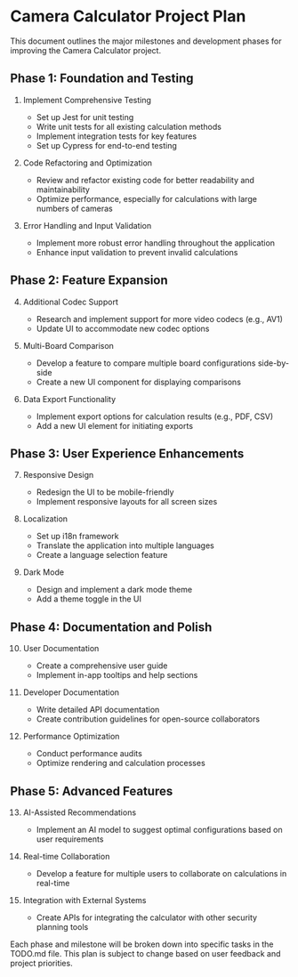 # Camera Calculator Project Plan

This document outlines the major milestones and development phases for improving the Camera Calculator project.

## Phase 1: Foundation and Testing

1. Implement Comprehensive Testing
   - Set up Jest for unit testing
   - Write unit tests for all existing calculation methods
   - Implement integration tests for key features
   - Set up Cypress for end-to-end testing

2. Code Refactoring and Optimization
   - Review and refactor existing code for better readability and maintainability
   - Optimize performance, especially for calculations with large numbers of cameras

3. Error Handling and Input Validation
   - Implement more robust error handling throughout the application
   - Enhance input validation to prevent invalid calculations

## Phase 2: Feature Expansion

4. Additional Codec Support
   - Research and implement support for more video codecs (e.g., AV1)
   - Update UI to accommodate new codec options

5. Multi-Board Comparison
   - Develop a feature to compare multiple board configurations side-by-side
   - Create a new UI component for displaying comparisons

6. Data Export Functionality
   - Implement export options for calculation results (e.g., PDF, CSV)
   - Add a new UI element for initiating exports

## Phase 3: User Experience Enhancements

7. Responsive Design
   - Redesign the UI to be mobile-friendly
   - Implement responsive layouts for all screen sizes

8. Localization
   - Set up i18n framework
   - Translate the application into multiple languages
   - Create a language selection feature

9. Dark Mode
   - Design and implement a dark mode theme
   - Add a theme toggle in the UI

## Phase 4: Documentation and Polish

10. User Documentation
    - Create a comprehensive user guide
    - Implement in-app tooltips and help sections

11. Developer Documentation
    - Write detailed API documentation
    - Create contribution guidelines for open-source collaborators

12. Performance Optimization
    - Conduct performance audits
    - Optimize rendering and calculation processes

## Phase 5: Advanced Features

13. AI-Assisted Recommendations
    - Implement an AI model to suggest optimal configurations based on user requirements

14. Real-time Collaboration
    - Develop a feature for multiple users to collaborate on calculations in real-time

15. Integration with External Systems
    - Create APIs for integrating the calculator with other security planning tools

Each phase and milestone will be broken down into specific tasks in the TODO.md file. This plan is subject to change based on user feedback and project priorities.
